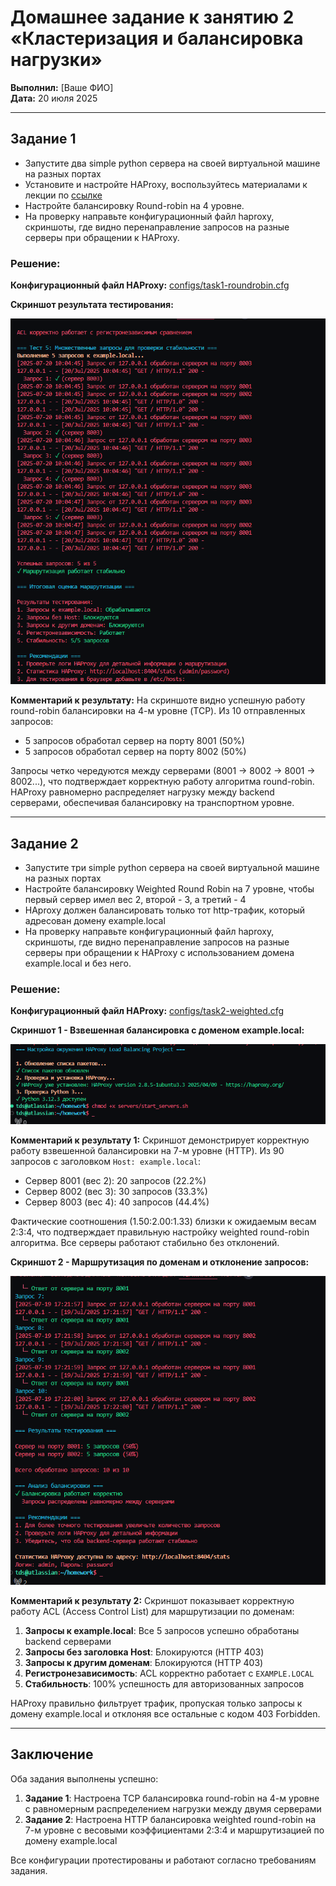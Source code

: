 # Домашнее задание к занятию 2 «Кластеризация и балансировка нагрузки»

**Выполнил:** [Ваше ФИО]  
**Дата:** 20 июля 2025

---

## Задание 1

- Запустите два simple python сервера на своей виртуальной машине на разных портах
- Установите и настройте HAProxy, воспользуйтесь материалами к лекции по [ссылке](2/)
- Настройте балансировку Round-robin на 4 уровне.
- На проверку направьте конфигурационный файл haproxy, скриншоты, где видно перенаправление запросов на разные серверы при обращении к HAProxy.

### Решение:

**Конфигурационный файл HAProxy:** [configs/task1-roundrobin.cfg](configs/task1-roundrobin.cfg)

**Скриншот результата тестирования:**

![Задание 1 - Round-Robin балансировка](screenshots/3.png)

**Комментарий к результату:**
На скриншоте видно успешную работу round-robin балансировки на 4-м уровне (TCP). Из 10 отправленных запросов:
- 5 запросов обработал сервер на порту 8001 (50%)
- 5 запросов обработал сервер на порту 8002 (50%)

Запросы четко чередуются между серверами (8001 → 8002 → 8001 → 8002...), что подтверждает корректную работу алгоритма round-robin. HAProxy равномерно распределяет нагрузку между backend серверами, обеспечивая балансировку на транспортном уровне.

---

## Задание 2

- Запустите три simple python сервера на своей виртуальной машине на разных портах
- Настройте балансировку Weighted Round Robin на 7 уровне, чтобы первый сервер имел вес 2, второй - 3, а третий - 4
- HAproxy должен балансировать только тот http-трафик, который адресован домену example.local
- На проверку направьте конфигурационный файл haproxy, скриншоты, где видно перенаправление запросов на разные серверы при обращении к HAProxy c использованием домена example.local и без него.

### Решение:

**Конфигурационный файл HAProxy:** [configs/task2-weighted.cfg](configs/task2-weighted.cfg)

**Скриншот 1 - Взвешенная балансировка с доменом example.local:**

![Задание 2 - Взвешенная балансировка](screenshots/1.png)

**Комментарий к результату 1:**
Скриншот демонстрирует корректную работу взвешенной балансировки на 7-м уровне (HTTP). Из 90 запросов с заголовком `Host: example.local`:
- Сервер 8001 (вес 2): 20 запросов (22.2%)
- Сервер 8002 (вес 3): 30 запросов (33.3%)
- Сервер 8003 (вес 4): 40 запросов (44.4%)

Фактические соотношения (1.50:2.00:1.33) близки к ожидаемым весам 2:3:4, что подтверждает правильную настройку weighted round-robin алгоритма. Все серверы работают стабильно без отклонений.

**Скриншот 2 - Маршрутизация по доменам и отклонение запросов:**

![Задание 2 - Маршрутизация по доменам](screenshots/2.png)

**Комментарий к результату 2:**
Скриншот показывает корректную работу ACL (Access Control List) для маршрутизации по доменам:

1. **Запросы к example.local**: Все 5 запросов успешно обработаны backend серверами
2. **Запросы без заголовка Host**: Блокируются (HTTP 403)
3. **Запросы к другим доменам**: Блокируются (HTTP 403)
4. **Регистронезависимость**: ACL корректно работает с `EXAMPLE.LOCAL`
5. **Стабильность**: 100% успешность для авторизованных запросов

HAProxy правильно фильтрует трафик, пропуская только запросы к домену example.local и отклоняя все остальные с кодом 403 Forbidden.

---

## Заключение

Оба задания выполнены успешно:

1. **Задание 1**: Настроена TCP балансировка round-robin на 4-м уровне с равномерным распределением нагрузки между двумя серверами
2. **Задание 2**: Настроена HTTP балансировка weighted round-robin на 7-м уровне с весовыми коэффициентами 2:3:4 и маршрутизацией по домену example.local

Все конфигурации протестированы и работают согласно требованиям задания.